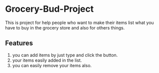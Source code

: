# Grocery-Bud-Project

This is project for help people who want to make their items list
what you have to buy in the grocery store and also for others things.

## Features

1. you can add items by just type and click the button.
2. your items easily added in the list.
3. you can easily remove your items also.
